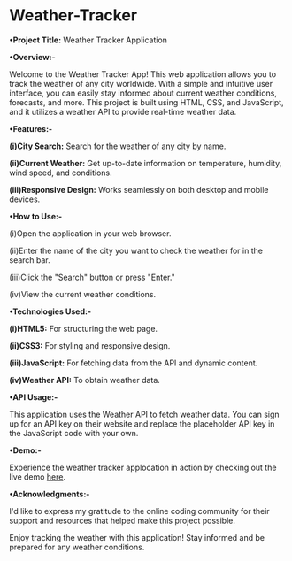 # Weather-Tracker

**•Project Title:** Weather Tracker Application

**•Overview:-**

Welcome to the Weather Tracker App! This web application allows you to track the weather of any city worldwide. With a simple and intuitive user interface, you can easily stay informed about current weather conditions, forecasts, and more. This project is built using HTML, CSS, and JavaScript, and it utilizes a weather API to provide real-time weather data.

**•Features:-**

**(i)City Search:** Search for the weather of any city by name.

**(ii)Current Weather:** Get up-to-date information on temperature, humidity, wind speed, and conditions.

**(iii)Responsive Design:** Works seamlessly on both desktop and mobile devices.

**•How to Use:-**

(i)Open the application in your web browser.

(ii)Enter the name of the city you want to check the weather for in the search bar.

(iii)Click the "Search" button or press "Enter."

(iv)View the current weather conditions.

**•Technologies Used:-**

**(i)HTML5:** For structuring the web page.

**(ii)CSS3:** For styling and responsive design.

**(iii)JavaScript:** For fetching data from the API and dynamic content.

**(iv)Weather API:** To obtain weather data.

**•API Usage:-**

This application uses the Weather API to fetch weather data. You can sign up for an API key on their website and replace the placeholder API key in the JavaScript code with your own.

**•Demo:-**

Experience the weather tracker applocation in action by checking out the live demo [here](http://127.0.0.1:5500/weather.html). 

**•Acknowledgments:-**

I'd like to express my gratitude to the online coding community for their support and resources that helped make this project possible.

Enjoy tracking the weather with this application! Stay informed and be prepared for any weather conditions.



